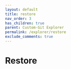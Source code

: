 ```yaml
---
layout: default
title: restore
nav_order: 3
has_children: true
parent: Custom-Git Explorer
permalink: /explorer/restore
exclude_comments: true
---
```


# Restore